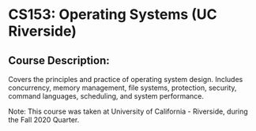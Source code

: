 # CS153: Operating Systems (UC Riverside)

## Course Description:

Covers the principles and practice of operating system design. Includes concurrency, memory management, file systems, protection, security, command languages, scheduling, and system performance.


Note: This course was taken at University of California - Riverside, during the Fall 2020 Quarter.

